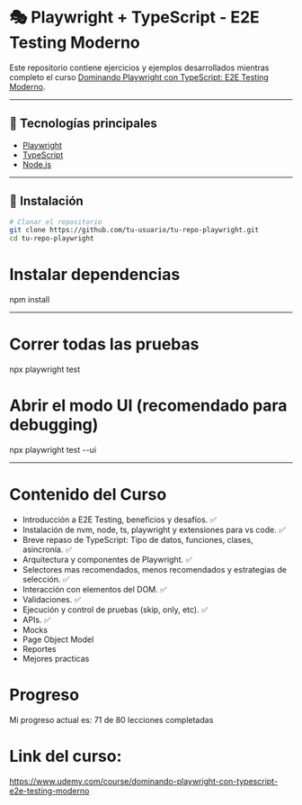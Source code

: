 # 🎭 Playwright + TypeScript - E2E Testing Moderno

Este repositorio contiene ejercicios y ejemplos desarrollados mientras completo el curso [Dominando Playwright con TypeScript: E2E Testing Moderno](https://www.udemy.com/course/dominando-playwright-con-typescript-e2e-testing-moderno).

---

## 🧪 Tecnologías principales

- [Playwright](https://playwright.dev/)
- [TypeScript](https://www.typescriptlang.org/)
- [Node.js](https://nodejs.org/)

---

## 🚀 Instalación

```bash
# Clonar el repositorio
git clone https://github.com/tu-usuario/tu-repo-playwright.git
cd tu-repo-playwright
```

# Instalar dependencias

npm install

---

# Correr todas las pruebas

npx playwright test

# Abrir el modo UI (recomendado para debugging)

npx playwright test --ui

---

# Contenido del Curso

- Introducción a E2E Testing, beneficios y desafíos. ✅
- Instalación de nvm, node, ts, playwright y extensiones para vs code. ✅
- Breve repaso de TypeScript: Tipo de datos, funciones, clases, asincronía. ✅
- Arquitectura y componentes de Playwright. ✅
- Selectores mas recomendados, menos recomendados y estrategias de selección. ✅
- Interacción con elementos del DOM. ✅
- Validaciones. ✅
- Ejecución y control de pruebas (skip, only, etc). ✅
- APIs. ✅
- Mocks
- Page Object Model
- Reportes
- Mejores practicas

# Progreso

Mi progreso actual es: 71 de 80 lecciones completadas

# Link del curso:

https://www.udemy.com/course/dominando-playwright-con-typescript-e2e-testing-moderno
